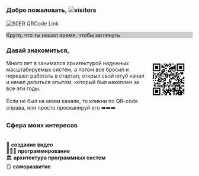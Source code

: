 ### Добро пожаловать,  ![visitors](https://visitor-badge.glitch.me/badge?page_id=soerdev)

<img  align="center" width="128" src="https://github.com/soerdev/soerdev/blob/master/stickers/sm/ok.png" title="Ссылка на канал" alt="S0ER QRCode Link"/>

<p style="background-color: #ccc;">
Круто, что ты нашел время, чтобы заглянуть
</p>


### Давай знакомиться, 
<p>
  <a href="https://www.youtube.com/c/S0ERDEVS">
    <img align="right" width="128" src="https://github.com/soerdev/soerdev/blob/master/qr/youtube.png" title="Ссылка на канал" alt="S0ER QRCode Link"/>
  </a>
  

  Много лет я занимался архитектурой надежных масштабируемых систем, а потом все бросил и перешел работать в стартап, открыл свой 
  ютуб канал и начал делиться опытом, который был накоплен за все эти годы. <br />
  <br />
  Если не был на моем канале, то кликни по QR-code справа, или просто просканируй его ➡️➡️➡️<br />
</p>

### Сфера моих интересов

<p>
 <br />🍿 <b>создание видео</b> <br/>👩🏻‍💻 <b>программирование</b> <br />🏛 <b>архитектура программных систем</b> <br />🪞 <b>саморазвитие</b>
</p>
